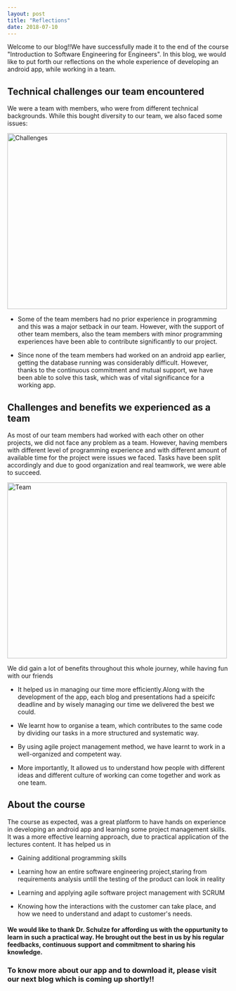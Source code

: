 ```yaml
---
layout: post
title: "Reflections"
date: 2018-07-10
---
```


Welcome to our blog!!We have successfully made it to the end of the course "Introduction to Software Engineering for Engineers". In this blog, we would like to put forth our reflections on the whole experience of developing an android app, while working in a team. 

## Technical challenges our team encountered

We were a team with members, who were from different technical backgrounds. While this bought diversity to our team, we also faced some issues:

<img src="{{site.baseurl}}/images/Challenges.png" alt="Challenges" height="400" width="500">

* Some of the team members had no prior experience in programming and this was a major setback in our team. However, with the support of other team members, also the team members with minor programming experiences have been able to contribute significantly to our project.

* Since none of the team members had worked on an android app earlier, getting the database running was considerably difficult. However, thanks to the continuous commitment and mutual support, we have been able to solve this task, which was of vital significance for a working app.


## Challenges and benefits we experienced as a team

As most of our team members had worked with each other on other projects, we did not face any problem as a team. However, having members with different level of programming experience and with different amount of available time for the project were issues we faced. Tasks have been split accordingly and due to good organization and real teamwork, we were able to succeed.

<img src="{{site.baseurl}}/images/Team.jpg" alt="Team" height="400" width="500">

We did gain a lot of benefits throughout this whole journey, while having fun with our friends

* It helped us in managing our time more efficiently.Along with the development of the app, each blog and presentations had a speicifc deadline and by wisely managing our time we delivered the best we could.  

* We learnt how to organise a team, which contributes to the same code by dividing our tasks in a more structured and systematic way.  

* By using agile project management method, we have learnt to work in a well-organized and competent way. 
   
* More importantly, It allowed us to understand how people with different ideas and different culture of working can come together and work as one team. 


## About the course
The course as expected, was a great platform to have hands on experience in developing an android app and learning some project management skills. It was a more effective learning approach, due to practical application of the lectures content. 
It has helped us in 

* Gaining additional programming skills

* Learning how an entire software engineering project,staring from requirements analysis untill the testing of the product can look in reality 

* Learning and applying agile software project management with SCRUM 

* Knowing how the interactions with the customer can take place, and how we need to understand and adapt to customer's needs.

   
#### We would like to thank Dr. Schulze for affording us with the oppurtunity to learn in such a practical way. He brought out the best in us by his regular feedbacks, continuous support and commitment to sharing his knowledge. 

### To know more about our app and to download it, please visit our next blog which is coming up shortly!! 


